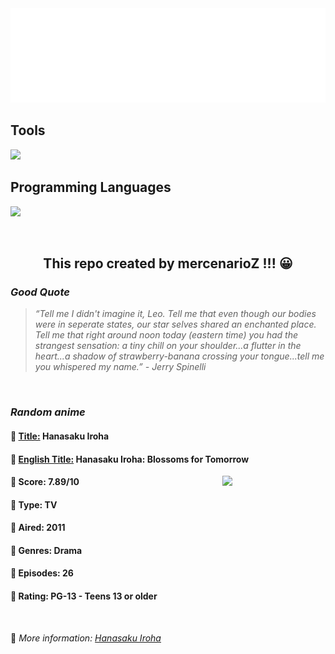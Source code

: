 
<img src="svg/nai.svg" />

<p>
  <h2>Tools</h2>
  <a href="https://skillicons.dev">
    <img src="https://skillicons.dev/icons?i=git,bash,vim,ubuntu,tensorflow,pytorch,docker,raspberrypi" />
  </a>

  <br />

  <h2>Programming Languages</h2>

  <a href="https://skillicons.dev">
    <img src="https://skillicons.dev/icons?i=python,c,cpp" />
  </a>
</p>

<br />

<h2 align="center">This repo created by mercenarioZ !!! 😀</h2>
<h3><i>Good Quote</i></h3>

<blockquote>
<i>
“Tell me I didn't imagine it, Leo. Tell me that even though our bodies were in seperate states, our star selves shared an enchanted place. Tell me that right around noon today (eastern time) you had the strangest sensation: a tiny chill on your shoulder...a flutter in the heart...a shadow of strawberry-banana crossing your tongue...tell me you whispered my name.” - Jerry Spinelli
</i>
</blockquote>

<br />

<h3><i>Random anime</i></h3>

<h4>
  <strong>🥭 <u>Title:</u></strong> Hanasaku Iroha
</h4>

<h4>🌿 <u>English Title:</u> Hanasaku Iroha: Blossoms for Tomorrow</h4>

<img align="right" width="165" src=https://cdn.myanimelist.net/images/anime/1491/117229.jpg />

<h4>🌱 Score: 7.89/10</h4>

<h4>🌲 Type: TV</h4>

<h4>🌴 Aired: 2011</h4>

<h4>🌵 Genres: Drama</h4>

<h4>🥑 Episodes: 26</h4>

<h4>🍏 Rating: PG-13 - Teens 13 or older</h4>

<br />

🍂 *More information: [Hanasaku Iroha](https://myanimelist.net/anime/9289/Hanasaku_Iroha)*
    